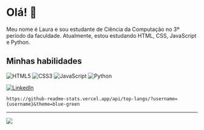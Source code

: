# Olá! 👋

Meu nome é Laura e sou estudante de Ciência da Computação no 3º período da faculdade. Atualmente, estou estudando HTML, CSS, JavaScript e Python.

## Minhas habilidades
![HTML5](https://img.shields.io/badge/html5-%23E34F26.svg?style=for-the-badge&logo=html5&logoColor=white) ![CSS3](https://img.shields.io/badge/css3-%231572B6.svg?style=for-the-badge&logo=css3&logoColor=white) ![JavaScript](https://img.shields.io/badge/javascript-%23323330.svg?style=for-the-badge&logo=javascript&logoColor=%23F7DF1E) ![Python](https://img.shields.io/badge/python-3670A0?style=for-the-badge&logo=python&logoColor=ffdd54)

[![LinkedIn](https://img.shields.io/badge/LinkedIn-%230077B5.svg?logo=linkedin&logoColor=white)](https://linkedin.com/in/https://www.linkedin.com/in/lauracamilaleite/) 

	https://github-readme-stats.vercel.app/api/top-langs/?username={username}&theme=blue-green





---
[![](https://visitcount.itsvg.in/api?id=Lauragpse&icon=7&color=11)](https://visitcount.itsvg.in)

<!-- Proudly created with GPRM ( https://gprm.itsvg.in ) -->
<!---
Lauragpse/Lauragpse is a ✨ special ✨ repository because its `README.md` (this file) appears on your GitHub profile.
You can click the Preview link to take a look at your changes.
--->
